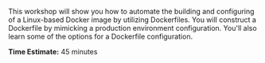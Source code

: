 This workshop will show you how to automate the building and configuring of a Linux-based Docker image by utilizing Dockerfiles.  You will construct a Dockerfile by mimicking a production environment configuration. You'll also learn some of the options for a Dockerfile configuration.

**Time Estimate:** 45 minutes